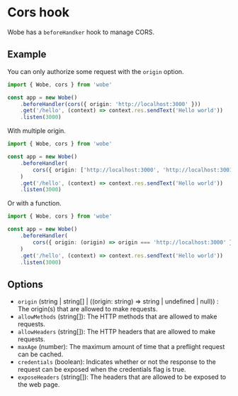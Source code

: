 # Cors hook

Wobe has a `beforeHandker` hook to manage CORS.

## Example

You can only authorize some request with the `origin` option.

```ts
import { Wobe, cors } from 'wobe'

const app = new Wobe()
	.beforeHandler(cors({ origin: 'http://localhost:3000' }))
	.get('/hello', (context) => context.res.sendText('Hello world'))
	.listen(3000)
```

With multiple origin.

```ts
import { Wobe, cors } from 'wobe'

const app = new Wobe()
	.beforeHandler(
		cors({ origin: ['http://localhost:3000', 'http://localhost:3001'] }),
	)
	.get('/hello', (context) => context.res.sendText('Hello world'))
	.listen(3000)
```

Or with a function.

```ts
import { Wobe, cors } from 'wobe'

const app = new Wobe()
	.beforeHandler(
		cors({ origin: (origin) => origin === 'http://localhost:3000' }),
	)
	.get('/hello', (context) => context.res.sendText('Hello world'))
	.listen(3000)
```

## Options

-   `origin` (string | string[] | ((origin: string) => string | undefined | null)) : The origin(s) that are allowed to make requests.
-   `allowMethods` (string[]): The HTTP methods that are allowed to make requests.
-   `allowHeaders` (string[]): The HTTP headers that are allowed to make requests.
-   `maxAge` (number): The maximum amount of time that a preflight request can be cached.
-   `credentials` (boolean): Indicates whether or not the response to the request can be exposed when the credentials flag is true.
-   `exposeHeaders` (string[]): The headers that are allowed to be exposed to the web page.
